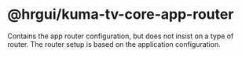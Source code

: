 # @hrgui/kuma-tv-core-app-router

Contains the app router configuration, but does not insist on a type of router.
The router setup is based on the application configuration.

